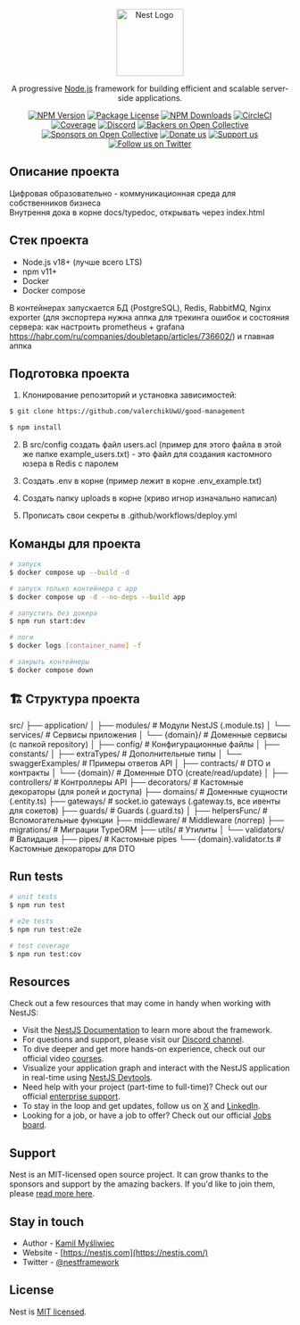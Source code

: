 <p align="center">
  <a href="http://nestjs.com/" target="blank"><img src="https://nestjs.com/img/logo-small.svg" width="120" alt="Nest Logo" /></a>
</p>

[circleci-image]: https://img.shields.io/circleci/build/github/nestjs/nest/master?token=abc123def456
[circleci-url]: https://circleci.com/gh/nestjs/nest

  <p align="center">A progressive <a href="http://nodejs.org" target="_blank">Node.js</a> framework for building efficient and scalable server-side applications.</p>
    <p align="center">
<a href="https://www.npmjs.com/~nestjscore" target="_blank"><img src="https://img.shields.io/npm/v/@nestjs/core.svg" alt="NPM Version" /></a>
<a href="https://www.npmjs.com/~nestjscore" target="_blank"><img src="https://img.shields.io/npm/l/@nestjs/core.svg" alt="Package License" /></a>
<a href="https://www.npmjs.com/~nestjscore" target="_blank"><img src="https://img.shields.io/npm/dm/@nestjs/common.svg" alt="NPM Downloads" /></a>
<a href="https://circleci.com/gh/nestjs/nest" target="_blank"><img src="https://img.shields.io/circleci/build/github/nestjs/nest/master" alt="CircleCI" /></a>
<a href="https://coveralls.io/github/nestjs/nest?branch=master" target="_blank"><img src="https://coveralls.io/repos/github/nestjs/nest/badge.svg?branch=master#9" alt="Coverage" /></a>
<a href="https://discord.gg/G7Qnnhy" target="_blank"><img src="https://img.shields.io/badge/discord-online-brightgreen.svg" alt="Discord"/></a>
<a href="https://opencollective.com/nest#backer" target="_blank"><img src="https://opencollective.com/nest/backers/badge.svg" alt="Backers on Open Collective" /></a>
<a href="https://opencollective.com/nest#sponsor" target="_blank"><img src="https://opencollective.com/nest/sponsors/badge.svg" alt="Sponsors on Open Collective" /></a>
  <a href="https://paypal.me/kamilmysliwiec" target="_blank"><img src="https://img.shields.io/badge/Donate-PayPal-ff3f59.svg" alt="Donate us"/></a>
    <a href="https://opencollective.com/nest#sponsor"  target="_blank"><img src="https://img.shields.io/badge/Support%20us-Open%20Collective-41B883.svg" alt="Support us"></a>
  <a href="https://twitter.com/nestframework" target="_blank"><img src="https://img.shields.io/twitter/follow/nestframework.svg?style=social&label=Follow" alt="Follow us on Twitter"></a>
</p>
  <!--[![Backers on Open Collective](https://opencollective.com/nest/backers/badge.svg)](https://opencollective.com/nest#backer)
  [![Sponsors on Open Collective](https://opencollective.com/nest/sponsors/badge.svg)](https://opencollective.com/nest#sponsor)-->

## Описание проекта

Цифровая образовательно - коммуникационная среда для собственников бизнеса  
Внутрення дока в корне docs/typedoc, открывать через index.html

## Стек проекта

- Node.js v18+ (лучше всего LTS)
- npm v11+
- Docker
- Docker compose

В контейнерах запускается БД (PostgreSQL), Redis, RabbitMQ, Nginx exporter (для экспортера нужна аппка для трекинга ошибок и состояния сервера: как настроить prometheus + grafana https://habr.com/ru/companies/doubletapp/articles/736602/) и главная аппка 

## Подготовка проекта

1. Клонирование репозиторий и установка зависимостей:
```bash
$ git clone https://github.com/valerchikUwU/good-management

$ npm install
```

2. В src/config создать файл users.acl (пример для этого файла в этой же папке example_users.txt) - это файл для создания кастомного юзера в Redis с паролем

3. Создать .env в корне (пример лежит в корне .env_example.txt)

4. Создать папку uploads в корне (криво игнор изначально написал)

5. Прописать свои секреты в .github/workflows/deploy.yml

## Команды для проекта

```bash
# запуск
$ docker compose up --build -d

# запуск только контейнера с app 
$ docker compose up -d --no-deps --build app

# запустить без докера
$ npm run start:dev

# логи
$ docker logs [container_name] -f

# закрыть контейнеры
$ docker compose down
```

## 🏗️ Структура проекта

src/
├── application/
│ ├── modules/ # Модули NestJS (.module.ts)
│ └── services/ # Сервисы приложения
│   └── {domain}/ # Доменные сервисы (с папкой repository)
│
├── config/ # Конфигурационные файлы
│
├── constants/
│ ├── extraTypes/ # Дополнительные типы
│ └── swaggerExamples/ # Примеры ответов API
│
├── contracts/ # DTO и контракты
│ └── {domain}/ # Доменные DTO (create/read/update)
│
├── controllers/ # Контроллеры API
├── decorators/ # Кастомные декораторы (для ролей и доступа)
├── domains/ # Доменные сущности (.entity.ts)
├── gateways/ # socket.io gateways (.gateway.ts, все ивенты для сокетов)
├── guards/ # Guards (.guard.ts)
│
├── helpersFunc/ # Вспомогательные функции
├── middleware/ # Middleware (логгер)
├── migrations/ # Миграции TypeORM
├── utils/ # Утилиты
│
└── validators/ # Валидация
  ├── pipes/ # Кастомные pipes
  └── {domain}.validator.ts # Кастомные декораторы для DTO


## Run tests

```bash
# unit tests
$ npm run test

# e2e tests
$ npm run test:e2e

# test coverage
$ npm run test:cov
```

## Resources

Check out a few resources that may come in handy when working with NestJS:

- Visit the [NestJS Documentation](https://docs.nestjs.com) to learn more about the framework.
- For questions and support, please visit our [Discord channel](https://discord.gg/G7Qnnhy).
- To dive deeper and get more hands-on experience, check out our official video [courses](https://courses.nestjs.com/).
- Visualize your application graph and interact with the NestJS application in real-time using [NestJS Devtools](https://devtools.nestjs.com).
- Need help with your project (part-time to full-time)? Check out our official [enterprise support](https://enterprise.nestjs.com).
- To stay in the loop and get updates, follow us on [X](https://x.com/nestframework) and [LinkedIn](https://linkedin.com/company/nestjs).
- Looking for a job, or have a job to offer? Check out our official [Jobs board](https://jobs.nestjs.com).

## Support

Nest is an MIT-licensed open source project. It can grow thanks to the sponsors and support by the amazing backers. If you'd like to join them, please [read more here](https://docs.nestjs.com/support).

## Stay in touch

- Author - [Kamil Myśliwiec](https://twitter.com/kammysliwiec)
- Website - [https://nestjs.com](https://nestjs.com/)
- Twitter - [@nestframework](https://twitter.com/nestframework)

## License

Nest is [MIT licensed](https://github.com/nestjs/nest/blob/master/LICENSE).
